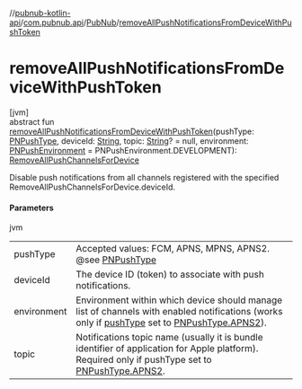 //[pubnub-kotlin-api](../../../index.md)/[com.pubnub.api](../index.md)/[PubNub](index.md)/[removeAllPushNotificationsFromDeviceWithPushToken](remove-all-push-notifications-from-device-with-push-token.md)

# removeAllPushNotificationsFromDeviceWithPushToken

[jvm]\
abstract fun [removeAllPushNotificationsFromDeviceWithPushToken](remove-all-push-notifications-from-device-with-push-token.md)(pushType: [PNPushType](../../../../../pubnub-core/pubnub-core-api/pubnub-core-api/com.pubnub.api.enums/-p-n-push-type/index.md), deviceId: [String](https://kotlinlang.org/api/latest/jvm/stdlib/kotlin/-string/index.html), topic: [String](https://kotlinlang.org/api/latest/jvm/stdlib/kotlin/-string/index.html)? = null, environment: [PNPushEnvironment](../../../../../pubnub-core/pubnub-core-api/pubnub-core-api/com.pubnub.api.enums/-p-n-push-environment/index.md) = PNPushEnvironment.DEVELOPMENT): [RemoveAllPushChannelsForDevice](../../com.pubnub.api.endpoints.push/-remove-all-push-channels-for-device/index.md)

Disable push notifications from all channels registered with the specified RemoveAllPushChannelsForDevice.deviceId.

#### Parameters

jvm

| | |
|---|---|
| pushType | Accepted values: FCM, APNS, MPNS, APNS2. @see [PNPushType](../../../../../pubnub-core/pubnub-core-api/pubnub-core-api/com.pubnub.api.enums/-p-n-push-type/index.md) |
| deviceId | The device ID (token) to associate with push notifications. |
| environment | Environment within which device should manage list of channels with enabled notifications     (works only if [pushType](remove-all-push-notifications-from-device-with-push-token.md) set to [PNPushType.APNS2](../../../../../pubnub-core/pubnub-core-api/pubnub-core-api/com.pubnub.api.enums/-p-n-push-type/-a-p-n-s2/index.md)). |
| topic | Notifications topic name (usually it is bundle identifier of application for Apple platform).     Required only if pushType set to [PNPushType.APNS2](../../../../../pubnub-core/pubnub-core-api/pubnub-core-api/com.pubnub.api.enums/-p-n-push-type/-a-p-n-s2/index.md). |

